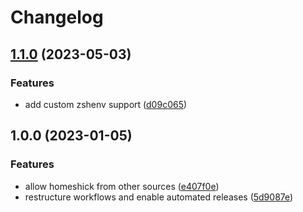# Changelog

## [1.1.0](https://github.com/rolehippie/root/compare/v1.0.0...v1.1.0) (2023-05-03)


### Features

* add custom zshenv support ([d09c065](https://github.com/rolehippie/root/commit/d09c065cb01b194a03ebc6ee60425f1e8c2fa777))

## 1.0.0 (2023-01-05)


### Features

* allow homeshick from other sources ([e407f0e](https://github.com/rolehippie/root/commit/e407f0ea9614b74ceaaeace8f88417c065f35bdf))
* restructure workflows and enable automated releases ([5d9087e](https://github.com/rolehippie/root/commit/5d9087e68e145beff8d6016b50784f689e77e679))
